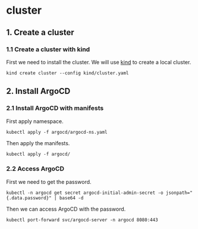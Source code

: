 # cluster

## 1. Create a cluster

### 1.1 Create a cluster with kind

First we need to install the cluster. We will use [kind](https://kind.sigs.k8s.io/) to create a local cluster.

```
kind create cluster --config kind/cluster.yaml
```

## 2. Install ArgoCD

### 2.1 Install ArgoCD with manifests

First apply namespace.

```
kubectl apply -f argocd/argocd-ns.yaml
```

Then apply the manifests.

```
kubectl apply -f argocd/
```

### 2.2 Access ArgoCD

First we need to get the password.

```
kubectl -n argocd get secret argocd-initial-admin-secret -o jsonpath="{.data.password}" | base64 -d
```

Then we can access ArgoCD with the password.

```
kubectl port-forward svc/argocd-server -n argocd 8080:443
```

